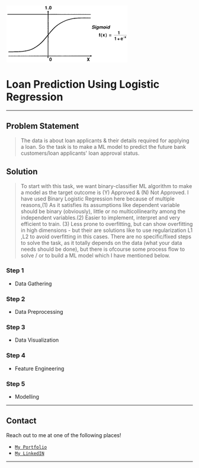 ![](sigmoid.png)

# Loan Prediction Using Logistic Regression

---
## Problem Statement
> The data is about loan applicants & their details required for applying a loan. So the task is to make a ML model to predict the future bank customers/loan applicants' loan approval status.

## Solution

> To start with this task, we want binary-classifier ML algorithm to make a model as the target outcome is (Y) Approved & (N) Not Approved. I have used Binary Logistic Regression here because of multiple reasons,(1) As it satisfies its assumptions like dependent variable should be binary (obviously), little or no multicollinearity among the independent variables.(2) Easier to implement, interpret and very efficient to train. (3) Less prone to overfitting, but can show overfitting in high dimensions - but their are solutions like to use regularization L1 ,L2 to avoid overfitting in this cases.
> There are no specific/fixed steps to solve the task, as it totally depends on the data (what your data needs should be done), but there is ofcourse some process flow to solve / or to build a ML model which I have mentioned below.  

### Step 1

- Data Gathering

### Step 2

- Data Preprocessing

### Step 3

- Data Visualization

### Step 4

- Feature Engineering

### Step 5

- Modelling

---

## Contact

Reach out to me at one of the following places!

- <a href="https://sites.google.com/view/sonvanebhargav/home" target="_blank">`My Portfolio`</a>
- <a href="https://linkedin.com/in/bhargav-sonvane-15978a185" target="_blank">`My LinkedIN`</a>


---
